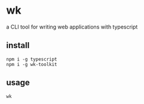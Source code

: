 # wk

a CLI tool for writing web applications with typescript

## install

	npm i -g typescript
	npm i -g wk-toolkit

## usage

	wk
